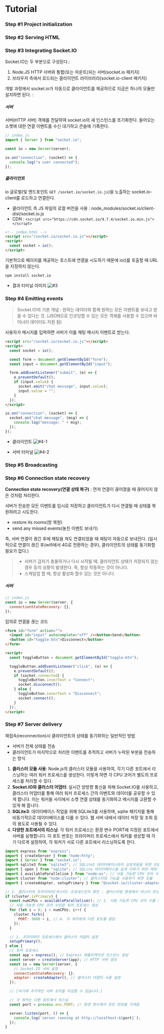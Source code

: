 # Tutorial

### Step #1 Project initialization

### Step #2 Serving HTML

### Step #3 Integrating Socket.IO

Socket.IO는 두 부분으로 구성된다.:

1. Node.JS HTTP 서버와 통합(또는 마운트)되는 서버(socket.io 패키지)
2. 브라우저 측에서 로드되는 클라이언트 라이브러리(socket.io-client 패키지)

개발 과정에서 socket.io가 자동으로 클라이언트를 제공하므로 지금은 하나의 모듈만 설치하면 된다. :

##### 서버

서버(HTTP 서버) 객체를 전달하여 socket.io의 새 인스턴스를 초기화한다.
들어오는 소켓에 대한 연결 이벤트를 수신 대기하고 콘솔에 기록한다.

```js
// index.js
import { Server } from "socket.io";

const io = new Server(server);

io.on("connection", (socket) => {
  console.log("a user connected");
});
```

##### 클라이언트

io 글로벌(및 엔드포인트 `GET /socket.io/socket.io.js`)을 노출하는 socket.io-client를 로드하고 연결한다.

- 클라이언트 측 JS 파일의 로컬 버전을 사용 : node_modules/socket.io/client-dist/socket.io.js
- CDN : `<script src="https://cdn.socket.io/4.7.4/socket.io.min.js"></script>`

```html
<!-- index.html -->
<script src="/socket.io/socket.io.js"></script>
<script>
  const socket = io();
</script>
```

기본적으로 페이지를 제공하는 호스트에 연결을 시도하기 때문에 io()를 호출할 때 URL을 지정하지 않는다.

```bash
npm install socket.io
```

- 결과 터미널 이미지
  ![#3](./images/3.png)

### Step #4 Emitting events

> Socket.IO의 기본 개념 : 원하는 데이터와 함께 원하는 모든 이벤트를 보내고 받을 수 있다는 것.
> (JSON으로 인코딩할 수 있는 모든 객체를 사용할 수 있으며 바이너리 데이터도 지원 됨)

사용자가 메시지를 입력하면 서버가 이를 채팅 메시지 이벤트로 받는다.

```html
<script src="/socket.io/socket.io.js"></script>
<script>
  const socket = io();

  const form = document.getElementById("form");
  const input = document.getElementById("input");

  form.addEventListener("submit", (e) => {
    e.preventDefault();
    if (input.value) {
      socket.emit("chat message", input.value);
      input.value = "";
    }
  });
</script>
```

```js
io.on("connection", (socket) => {
  socket.on("chat message", (msg) => {
    console.log("message: " + msg);
  });
});
```

- 클라이언트
  ![#4-1](./images/4-1.png)

- 서버 터미널
  ![#4-2](./images/4-2.png)

### Step #5 Broadcasting

### Step #6 Connection state recovery

**Connection state recovery(연결 상태 복구)** : 먼저 연결이 끊어졌을 때 끊어지지 않은 것처럼 처리한다.

서버가 전송한 모든 이벤트를 임시로 저장하고 클라이언트가 다시 연결될 때 상태를 복원하려고 시도한다.

- restore its rooms(방 복원)
- send any missed events(놓친 이벤트 보내기)

즉, 서버 연결이 끊긴 후에 채팅을 쳐도 연결되었을 때 채팅이 자동으로 보내진다.
(일시적으로 연결이 끊긴 후(wifi에서 4G로 전환하는 경우), 클라이언트의 상태를 동기화할 필요가 없다.)

> - 서버가 갑자기 충돌하거나 다시 시작될 때, 클라이언트 상태가 저장되지 않는 경우 등의 상황이 발생한다. 즉, 항상 작동하는 것이 아니다.
> - 스케일업 할 때, 항상 활성화 할수 있는 것은 아니다.

##### 서버

```js
// index.js
const io = new Server(server, {
  connectionStateRecovery: {},
});
```

임의로 연결을 끊는 코드

```html
<form id="form" action="">
  <input id="input" autocomplete="off" /><button>Send</button>
  <button id="toggle-btn">Disconnect</button>
</form>

<script>
  const toggleButton = document.getElementById("toggle-btn");

  toggleButton.addEventListener("click", (e) => {
    e.preventDefault();
    if (socket.connected) {
      toggleButton.innerText = "Connect";
      socket.disconnect();
    } else {
      toggleButton.innerText = "Disconnect";
      socket.connect();
    }
  });
</script>
```

### Step #7 Server delivery

재접속(reconnection)시 클라이언트의 상태를 동기화하는 일반적인 방법

- 서버가 전체 상태를 전송
- 클라이언트가 마지막으로 처리한 이벤트를 추적하고 서버가 누락된 부분을 전송하는 방식

1. **클러스터 모듈 사용**: Node.js의 클러스터 모듈을 사용하여, 각기 다른 포트에서 리스닝하는 여러 워커 프로세스를 생성한다. 이렇게 하면 각 CPU 코어가 별도의 프로세스를 처리할 수 있다.
2. **Socket.IO와 클러스터 어댑터**: 실시간 양방향 통신을 위해 Socket.IO를 사용하고, 클러스터 어댑터를 통해 여러 워커 프로세스 간의 이벤트와 데이터를 공유할 수 있게 합니다. 이는 워커들 사이에서 소켓 연결 상태를 동기화하고 메시지를 교환할 수 있게 해 줍니다.
3. **SQLite3**: 데이터베이스 작업을 위해 SQLite3를 사용하며, sqlite 패키지를 통해 비동기적으로 데이터베이스를 다룰 수 있다. 웹 서버 내에서 데이터 저장 및 조회 등의 용도로 사용될 수 있다.
4. **다양한 포트에서의 리스닝**: 각 워커 프로세스는 환경 변수 PORT에 지정된 포트에서 서버를 실행합니다. 이 포트 번호는 프라이머리 프로세스에서 워커를 생성할 때 각기 다르게 설정하여, 각 워커가 서로 다른 포트에서 리스닝하도록 한다.

```js
import express from "express";
import { createServer } from "node:http";
import { Server } from "socket.io";
import sqlite3 from "sqlite3"; // SQLite3 데이터베이스와의 상호작용을 위한 모듈
import { open } from "sqlite"; // SQLite 데이터베이스를 쉽게 다루기 위한 래퍼
import { availableParallelism } from "node:os"; // 사용 가능한 CPU 코어 수를 가져오기 위한 모듈
import cluster from "node:cluster"; // 클러스터링 기능을 사용하기 위한 모듈
import { createAdapter, setupPrimary } from "@socket.io/cluster-adapter"; // Socket.IO 클러스터 어댑터

// 1. 클러스터의 프라이머리(마스터) 프로세스인지 확인 : 클러스터링 환경에서 마스터 또는 부모 프로세스를 의미함
if (cluster.isPrimary) {
  const numCPUs = availableParallelism(); // 1. 사용 가능한 CPU 코어 수를 가져옴
  // 사용 가능한 CPU 코어 수만큼 워커 프로세스 생성
  for (let i = 0; i < numCPUs; i++) {
    cluster.fork({
      PORT: 3000 + i, // 4. 각 워커에게 다른 포트를 할당
    });
  }

  // 1. 프라이머리 프로세스에서 클러스터 어댑터 설정
  setupPrimary();
} else {
  // 워커 프로세스
  const app = express(); // Express 애플리케이션 인스턴스 생성
  const server = createServer(app); // HTTP 서버 생성
  const io = new Server(server, {
    // Socket.IO 서버 설정
    connectionStateRecovery: {},
    adapter: createAdapter(), // 클러스터 어댑터 사용 설정
  });

  // [여기에 추가적인 서버 로직을 작성할 수 있습니다.]

  // 각 워커는 다른 포트에서 리스닝
  const port = process.env.PORT; // 환경 변수에서 포트 번호를 가져옴

  server.listen(port, () => {
    console.log(`server running at http://localhost:${port}`);
  });
}
```
